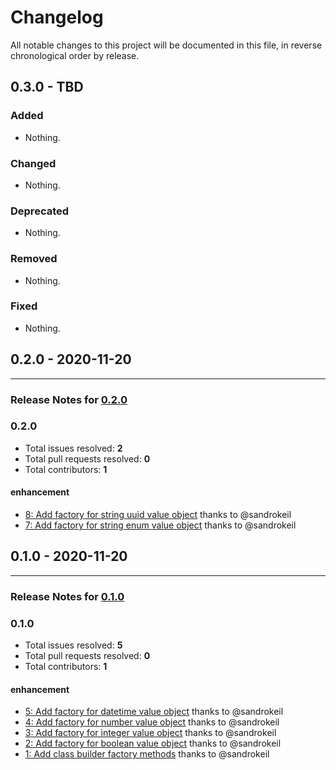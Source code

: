 # Changelog

All notable changes to this project will be documented in this file, in reverse chronological order by release.

## 0.3.0 - TBD

### Added

- Nothing.

### Changed

- Nothing.

### Deprecated

- Nothing.

### Removed

- Nothing.

### Fixed

- Nothing.

## 0.2.0 - 2020-11-20


-----

### Release Notes for [0.2.0](https://github.com/open-code-modeling/json-schema-to-php-ast/milestone/2)



### 0.2.0

- Total issues resolved: **2**
- Total pull requests resolved: **0**
- Total contributors: **1**

#### enhancement

 - [8: Add factory for string uuid value object](https://github.com/open-code-modeling/json-schema-to-php-ast/issues/8) thanks to @sandrokeil
 - [7: Add factory for string enum value object](https://github.com/open-code-modeling/json-schema-to-php-ast/issues/7) thanks to @sandrokeil

## 0.1.0 - 2020-11-20


-----

### Release Notes for [0.1.0](https://github.com/open-code-modeling/json-schema-to-php-ast/milestone/1)



### 0.1.0

- Total issues resolved: **5**
- Total pull requests resolved: **0**
- Total contributors: **1**

#### enhancement

 - [5: Add factory for datetime value object](https://github.com/open-code-modeling/json-schema-to-php-ast/issues/5) thanks to @sandrokeil
 - [4: Add factory for number value object](https://github.com/open-code-modeling/json-schema-to-php-ast/issues/4) thanks to @sandrokeil
 - [3: Add factory for integer value object](https://github.com/open-code-modeling/json-schema-to-php-ast/issues/3) thanks to @sandrokeil
 - [2: Add factory for boolean value object](https://github.com/open-code-modeling/json-schema-to-php-ast/issues/2) thanks to @sandrokeil
 - [1: Add class builder factory methods](https://github.com/open-code-modeling/json-schema-to-php-ast/issues/1) thanks to @sandrokeil

